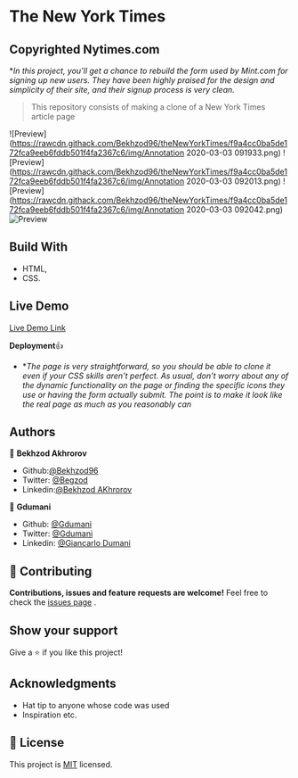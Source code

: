 # The New York Times

## Copyrighted Nytimes.com

\*_In this project, you’ll get a chance to rebuild the form used by Mint.com for signing up new users. They have been highly praised for the design and simplicity of their site, and their signup process is very clean._

> This repository consists of making a clone of a New York Times article page

![Preview](https://rawcdn.githack.com/Bekhzod96/theNewYorkTimes/f9a4cc0ba5de172fca9eeb6fddb501f4fa2367c6/img/Annotation 2020-03-03 091933.png)
![Preview](https://rawcdn.githack.com/Bekhzod96/theNewYorkTimes/f9a4cc0ba5de172fca9eeb6fddb501f4fa2367c6/img/Annotation 2020-03-03 092013.png)
![Preview](https://rawcdn.githack.com/Bekhzod96/theNewYorkTimes/f9a4cc0ba5de172fca9eeb6fddb501f4fa2367c6/img/Annotation 2020-03-03 092042.png)
![Preview](https://github.com/Bekhzod96/theNewYorkTimes/blob/feature/img/Annotation%202020-03-03%20092240.png)

## Build With

- HTML,
- CSS.

## Live Demo

[Live Demo Link](https://rawcdn.githack.com/Bekhzod96/theNewYorkTimes/d0581f55130b649d722e5d565545eb50594e5366/index.html)

**Deployment**:+1:

- \*_The page is very straightforward, so you should be able to clone it even if your CSS skills aren’t perfect. As usual, don’t worry about any of the dynamic functionality on the page or finding the specific icons they use or having the form actually submit. The point is to make it look like the real page as much as you reasonably can_

## Authors

👤 **Bekhzod Akhrorov**

- Github:[@Bekhzod96](https://github.com/Bekhzod96)
- Twitter: [ @Begzod](https://twitter.com/25d47e8987f740b)
- Linkedin:[@Bekhzod AKhrorov](https://www.linkedin.com/in/bekhzod-akhrorov-b24232113/)

👤 **Gdumani**

- Github: [@Gdumani](https://github.com/gdumani)
- Twitter: [@Gdumani](https://twitter.com/gdumani1)
- Linkedin: [@Giancarlo Dumani](https://www.linkedin.com/in/giancarlo-dumani-a7364a1a1/)

## 🤝 Contributing

**Contributions, issues and feature requests are welcome!**
Feel free to check the [issues page](https://github.com/Bekhzod96/MintSignUp/blob/feature-1/index.html) .

## Show your support

Give a ⭐️ if you like this project!

## Acknowledgments

- Hat tip to anyone whose code was used
- Inspiration etc.

## 📝 License

This project is [MIT](lic.url) licensed.
